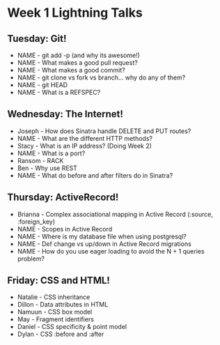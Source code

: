 # Week 1 Lightning Talks

## Tuesday: Git!

- NAME - git add -p (and why its awesome!)
- NAME - What makes a good pull request?
- NAME - What makes a good commit?
- NAME - git clone vs fork vs branch… why do any of them?
- NAME - git HEAD
- NAME - What is a REFSPEC?

## Wednesday: The Internet!

- Joseph - How does Sinatra handle DELETE and PUT routes?
- NAME - What are the different HTTP methods?
- Stacy - What is an IP address? (Doing Week 2)
- NAME - What is a port?
- Ransom - RACK
- Ben - Why use REST
- NAME - What do before and after filters do in Sinatra?

## Thursday: ActiveRecord!

- Brianna - Complex associational mapping in Active Record (:source, :foreign_key)
- NAME - Scopes in Active Record
- NAME - Where is my database file when using postgresql?
- NAME - Def change vs up/down in Active Record migrations
- NAME - How do you use eager loading to avoid the N + 1 queries problem?

## Friday: CSS and HTML!

- Natalie - CSS inheritance
- Dillon - Data attributes in HTML
- Namuun - CSS box model
- May - Fragment identifiers
- Daniel - CSS specificity & point model
- Dylan - CSS :before and :after
